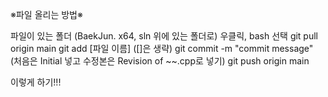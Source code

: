 ※파일 올리는 방법※

파일이 있는 폴더 (BaekJun. x64, sln 위에 있는 폴더로) 우클릭, bash 선택
git pull origin main
git add [파일 이름] ([]은 생략)
git commit -m "commit message" (처음은 Initial 넣고 수정본은 Revision of ~~.cpp로 넣기)
git push origin main

이렇게 하기!!!

